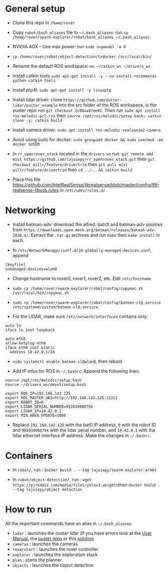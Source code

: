# General setup

- Clone this repo in `/home/rover`

- Copy `robot/bash_aliases` file to `~/.bash_aliases`: run `cp /home/rover/swarm-explorer/robot/bash_aliases ~/.bash_aliases`

- NVIDIA AGX - Use max power: run `sudo nvpmodel -m 0`

- `cp /home/rover/robot/object-detection/txdocker /usr/local/bin/`

- Rename the default ROS workspace: `mv ~/catkin_ws ~/drivers_ws`

- Install catkin tools `sudo apt-get install -y --no-install-recommends python-catkin-tools`

- Install ptp4l: `sudo apt-get install -y linuxptp`

- Install lidar driver: clone `https://github.com/ouster-lidar/ouster_example`
  into the src folder of the ROS workspace, is the ouster repo run `git checkout 5c00aa97ee82`. Then run `sudo apt install ros-melodic-pcl-ros` then `source /opt/ros/melodic/setup.bash; catkin clean -y; catkin build`

- Install camera driver: `sudo apt install ros-melodic-realsense2-camera` 

- Avoid using sudo for docker: `sudo groupadd docker && sudo usermod -aG docker $USER`

- In `rr_openrover_stack` located in the `drivers_ws` run: `git remote add mist https://github.com/lajoiepy/rr_openrover_stack.git` then `git checkout willr/feature/drivertrim` then `git pull mist willr/feature/drivertrim` then `cd ../.. && catkin build`

- Place this file https://github.com/IntelRealSense/librealsense/blob/master/config/99-realsense-libusb.rules in `/etc/udev/rules.d/`

# Networking

- Install batman-adv: download the alfred, batctl and batman-adv sources from
  `https://downloads.open-mesh.org/batman/releases/batman-adv-2020.4/`. Extract
  the `.tar.gz` archives and run `make` then `make install` in each.

- In `/etc/NetworkManager/conf.d/10-globally-managed-devices.conf`, append 
```
[keyfile]
unmanaged-devices=wlan0
```

- Change hostname to rover0, rover1, rover2, etc. Edit `/etc/hostname`

- `sudo cp /home/rover/swarm-explorer/robot/config/copymac.sh
  /usr/local/bin/copymac.sh`

- `sudo cp /home/rover/swarm-explorer/robot/config/batman-cl@.service
  /etc/systemd/system/batman-cl@.service`

- For the LIDAR, make sure `/etc/network/interfaces` contains only:
```
auto lo
iface lo inet loopback

auto eth0
allow-hotplug eth0
iface eth0 inet static
  address 10.42.0.1/24
```

- `sudo systemctl enable batman-cl@wlan0`, then reboot.

- Add IP infos for ROS in `~/.bashrc`: Append the following lines: 
```
source /opt/ros/melodic/setup.bash
source ~/drivers_ws/devel/setup.bash

export ROS_IP=192.168.143.125
export ROS_MASTER_URI=http://192.168.143.125:11311
export ROBOT_ID=0
export LIDAR_SERIAL_NUMBER=992039000794
export LIDAR_IP=10.42.0.1
export MIN_AREA_UPDATE=1000
```

- Replace `192.168.143.125` with the bat0 IP address, `0` with the robot ID and `992039000794` with the lidar serial number, and `10.42.0.1` with the lidar ethernet interface IP address. Make the changes in `~/.bashrc`

# Containers

- In `robot/`, run : `docker build . --tag lajoiepy/swarm-explorer:arm64`

- In `robot/object-detection/`, run : `wget https://pjreddie.com/media/files/yolov3.weights`then `docker build . --tag lajoiepy/object-detection`
# How to run

All the important commands have an alias in `~/.bash_aliases`.

- `lidar` : launches the ouster lidar (if you have errors look at the [User Manual](https://data.ouster.io/downloads/software-user-manual/software-user-manual-v2p0.pdf), the [ouster repo](https://github.com/ouster-lidar/ouster_example) or this [solution](https://github.com/ouster-lidar/ouster_example/issues/137#issuecomment-578435555)
- `cameras` : launches the cameras
- `roverstart` : launches the rover controller
- `explorer` : launches the exploration stack
- `plan` : starts the planner
- `objects` : launches the object detection
